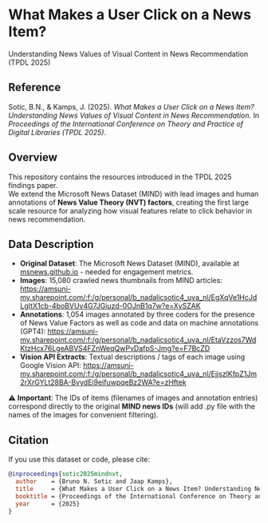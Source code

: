 # What Makes a User Click on a News Item?
Understanding News Values of Visual Content in News Recommendation (TPDL 2025)

## Reference
Sotic, B.N., & Kamps, J. (2025). *What Makes a User Click on a News Item? Understanding News Values of Visual Content in News Recommendation*. In *Proceedings of the International Conference on Theory and Practice of Digital Libraries (TPDL 2025)*.

## Overview
This repository contains the resources introduced in the TPDL 2025 findings paper.  
We extend the Microsoft News Dataset (MIND) with lead images and human annotations of **News Value Theory (NVT) factors**, creating the first large scale resource for analyzing how visual features relate to click behavior in news recommendation.

## Data Description
- **Original Dataset**: The Microsoft News Dataset (MIND), available at [msnews.github.io](https://msnews.github.io/) - needed for engagement metrics. 
- **Images**: 15,080 crawled news thumbnails from MIND articles: https://amsuni-my.sharepoint.com/:f:/g/personal/b_nadalicsotic4_uva_nl/EgXqVe1HcJdLgItX1cb-4boBVUv4G7JGiuzd-0OJnB1q7w?e=XySZAK
- **Annotations**: 1,054 images annotated by three coders for the presence of News Value Factors as well as code and data on machine annotations (GPT4): https://amsuni-my.sharepoint.com/:f:/g/personal/b_nadalicsotic4_uva_nl/EtaVzzos7WdKtzHcx76LgeABVS4FZnWeqQwPvDafpS-Jmg?e=F7BcZD
- **Vision API Extracts**: Textual descriptions / tags of each image using Google Vision API: https://amsuni-my.sharepoint.com/:f:/g/personal/b_nadalicsotic4_uva_nl/EjjszlKfpZ1Jm2rXrGYLt28BA-BvydEi9eifuwpqeBz2WA?e=zHftek

⚠️ **Important**: The IDs of items (filenames of images and annotation entries) correspond directly to the original **MIND news IDs** (will add .py file with the names of the images for convenient filtering). 



## Citation
If you use this dataset or code, please cite:

```bibtex
@inproceedings{sotic2025mindnvt,
  author    = {Bruno N. Sotic and Jaap Kamps},
  title     = {What Makes a User Click on a News Item? Understanding News Values of Visual Content in News Recommendation},
  booktitle = {Proceedings of the International Conference on Theory and Practice of Digital Libraries (TPDL)},
  year      = {2025}
}
